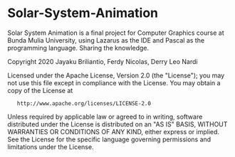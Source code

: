 # Solar-System-Animation
Solar System Animation is a final project for Computer Graphics course at Bunda Mulia University, 
using Lazarus as the IDE and Pascal as the programming language. Sharing the knowledge.

Copyright 2020 Jayaku Briliantio, Ferdy Nicolas, Derry Leo Nardi

   Licensed under the Apache License, Version 2.0 (the "License");
   you may not use this file except in compliance with the License.
   You may obtain a copy of the License at

       http://www.apache.org/licenses/LICENSE-2.0

   Unless required by applicable law or agreed to in writing, software
   distributed under the License is distributed on an "AS IS" BASIS,
   WITHOUT WARRANTIES OR CONDITIONS OF ANY KIND, either express or implied.
   See the License for the specific language governing permissions and
   limitations under the License.

